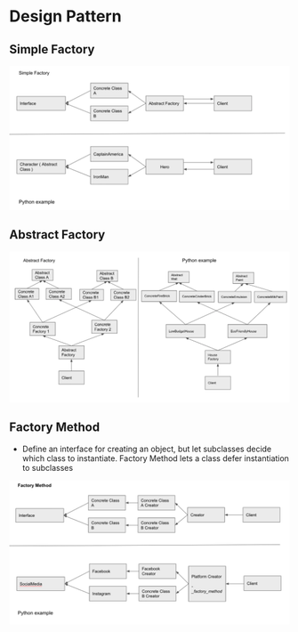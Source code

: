 Design Pattern
=================

Simple Factory
----------------
![Simple factory example ](https://github.com/kannandreams/awesome-python-advance-concepts/blob/main/design_pattern/simple_factory.png)

Abstract Factory
----------------
![Abstract factory example ](https://github.com/kannandreams/awesome-python-advance-concepts/blob/main/assets/abstract_factory.png)

Factory Method
----------------
- Define an interface for creating an object, but let subclasses decide which class to instantiate. Factory Method lets a class defer instantiation to subclasses

![factory method example ](https://github.com/kannandreams/awesome-python-advance-concepts/blob/main/assets/factory_method.png)
